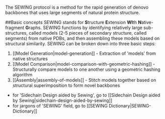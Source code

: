 The SEWING protocol is a method for the rapid generation of denovo backbones that uses large segments of natural protein structure.

##Basic concepts
SEWING stands for **S**tructure **E**xtension **WI**th **N**ative-fragment **G**raphs. SEWING functions by identifying relatively large sub-structures, called models (2-5 pieces of secondary structure, called segments) from native PDBs, and then assembling these models based on structural similarity. SEWING can be broken down into three basic steps:

1. [[Model Generation|model-generation]] - Extraction of 'models' from native structures
2. [[Model Comparison|model-comparison-with-geometric-hashing]] - Structurally compare models to one another using a geometric hashing algorithm
3. [[Assembly|assembly-of-models]] - Stitch models together based on structural superimposition to form novel backbones



* for 'Sidechain Design aided by Sewing', go to
[[Sidechain Design aided by Sewing|sidechain-design-aided-by-sewing]]
* for jargons of 'SEWING' field, go to
[[SEWING Dictionary|SEWING-Dictionary]]